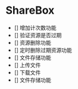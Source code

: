 # ShareBox

- [] 增加计次数功能
- [] 验证资源是否过期
- [] 资源删除功能
- [] 定时删除过期资源功能
- [] 文件存储功能
- [] 上传文件
- [] 下载文件
- [] 文件存储功能